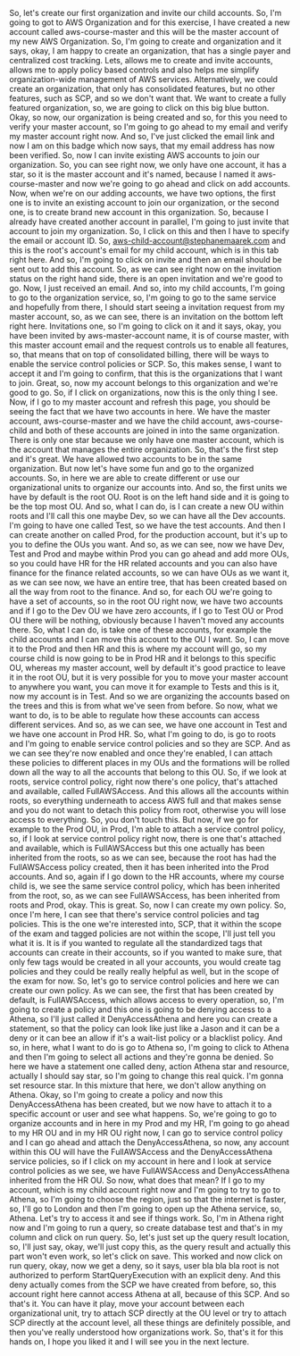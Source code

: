 
So, let's create our first organization
and invite our child accounts.
So, I'm going to got to AWS Organization
and for this exercise,
I have created a new account called aws-course-master
and this will be the master account
of my new AWS Organization.
So, I'm going to create and organization
and it says, okay, I am happy to create an organization,
that has a single payer and centralized cost tracking.
Lets, allows me to create and invite accounts,
allows me to apply policy based controls
and also helps me simplify organization-wide management
of AWS services.
Alternatively, we could create an organization,
that only has consolidated features,
but no other features, such as SCP,
and so we don't want that.
We want to create a fully featured organization,
so, we are going to click on this big blue button.
Okay, so now, our organization is being created
and so, for this you need to verify your master account,
so I'm going to go ahead to my email
and verify my master account right now.
And so, I've just clicked the email link
and now I am on this badge which now says,
that my email address has now been verified.
So, now I can invite existing AWS accounts
to join our organization.
So, you can see right now,
we only have one account, it has a star,
so it is the master account and it's named,
because I named it aws-course-master
and now we're going to go ahead and click on add accounts.
Now, when we're on our adding accounts, we have two options,
the first one is to invite an existing account
to join our organization, or the second one,
is to create brand new account in this organization.
So, because I already have created another account
in parallel, I'm going to just invite that account
to join my organization.
So, I click on this and then I have to specify
the email or account ID.
So, aws-child-account@stephanemaarek.com
and this is the root's account's email
for my child account, which is in this tab right here.
And so, I'm going to click on invite
and then an email should be sent out to add this account.
So, as we can see right now
on the invitation status on the right hand side,
there is an open invitation
and we're good to go.
Now, I just received an email.
And so, into my child accounts,
I'm going to go to the organization service,
so, I'm going to go to the same service
and hopefully from there, I should start seeing
a invitation request from my master account,
so, as we can see, there is an invitation
on the bottom left right here.
Invitations one, so I'm going to click on it
and it says, okay, you have been invited
by aws-master-account name, it is of course master,
with this master account email
and the request controls us to enable all features,
so, that means that on top of consolidated billing,
there will be ways to enable
the service control policies or SCP.
So, this makes sense, I want to accept it
and I'm going to confirm,
that this is the organizations that I want to join.
Great, so, now my account belongs to this organization
and we're good to go.
So, if I click on organizations,
now this is the only thing I see.
Now, if I go to my master account
and refresh this page, you should be seeing the fact
that we have two accounts in here.
We have the master account, aws-course-master
and we have the child account, aws-course-child
and both of these accounts are joined in
into the same organization.
There is only one star
because we only have one master account,
which is the account that manages the entire organization.
So, that's the first step and it's great.
We have allowed two accounts to be in the same organization.
But now let's have some fun
and go to the organized accounts.
So, in here we are able to create different
or use our organizational units
to organize our accounts into.
And so, the first units we have by default
is the root OU.
Root is on the left hand side
and it is going to be the top most OU.
And so, what I can do, is I can create a new OU
within roots and I'll call this one maybe Dev,
so we can have all the Dev accounts.
I'm going to have one called Test,
so we have the test accounts.
And then I can create another on called Prod,
for the production account,
but it's up to you to define the OUs you want.
And so, as we can see,
now we have Dev, Test and Prod
and maybe within Prod you can go ahead and add more OUs,
so you could have HR for the HR related accounts
and you can also have finance
for the finance related accounts,
so we can have OUs as we want it,
as we can see now, we have an entire tree,
that has been created based on
all the way from root to the finance.
And so, for each OU we're going to have a set of accounts,
so in the root OU right now, we have two accounts
and if I go to the Dev OU we have zero accounts,
if I go to Test OU or Prod OU there will be nothing,
obviously because I haven't moved any accounts there.
So, what I can do, is take one of these accounts,
for example the child accounts
and I can move this account to the OU I want.
So, I can move it to the Prod
and then HR and this is where my account will go,
so my course child is now going to be in Prod HR
and it belongs to this specific OU,
whereas my master account,
well by default it's good practice
to leave it in the root OU,
but it is very possible for you to move your master account
to anywhere you want,
you can move it for example to Tests
and this is it, now my account is in Test.
And so we are organizing the accounts
based on the trees and this is
from what we've seen from before.
So now, what we want to do,
is to be able to regulate how these accounts
can access different services.
And so, as we can see, we have one account in Test
and we have one account in Prod HR.
So, what I'm going to do,
is go to roots and I'm going to
enable service control policies and so they are SCP.
And as we can see they're now enabled
and once they're enabled, I can attach these policies
to different places in my OUs
and the formations will be rolled down
all the way to all the accounts that belong to this OU.
So, if we look at roots, service control policy,
right now there's one policy,
that's attached and available, called FullAWSAccess.
And this allows all the accounts within roots,
so everything underneath to access AWS full
and that makes sense
and you do not want to detach this policy from root,
otherwise you will lose access to everything.
So, you don't touch this.
But now, if we go for example to the Prod OU,
in Prod, I'm able to attach a service control policy,
so, if I look at service control policy right now,
there is one that's attached and available,
which is FullAWSAccess
but this one actually has been inherited
from the roots, so as we can see,
because the root has had the FullAWSAccess policy created,
then it has been inherited into the Prod accounts.
And so, again if I go down to the HR accounts,
where my course child is,
we see the same service control policy,
which has been inherited from the root,
so, as we can see FullAWSAccess,
has been inherited from roots and Prod, okay.
This is great.
So, now I can create my own policy.
So, once I'm here, I can see
that there's service control policies
and tag policies.
This is the one we're interested into,
SCP, that it within the scope of the exam
and tagged policies are not within the scope,
I'll just tell you what it is.
It is if you wanted to regulate
all the standardized tags
that accounts can create in their accounts,
so if you wanted to make sure,
that only few tags would be created in all your accounts,
you would create tag policies
and they could be really really helpful as well,
but in the scope of the exam for now.
So, let's go to service control policies
and here we can create our own policy.
As we can see, the first that has been created by default,
is FullAWSAccess, which allows access to every operation,
so, I'm going to create a policy
and this one is going to be denying access to a Athena,
so I'll just called it DenyAccessAthena
and here you can create a statement,
so that the policy can look like just like a Jason
and it can be a deny or it can bee an allow
if it's a wait-list policy or a blacklist policy.
And so, in here, what I want to do is go to Athena
so, I'm going to click to Athena
and then I'm going to select all actions
and they're gonna be denied.
So here we have a statement one called deny,
action Athena star and resource,
actually I should say star,
so I'm going to change this real quick.
I'm gonna set resource star.
In this mixture that here,
we don't allow anything on Athena.
Okay, so I'm going to create a policy
and now this DenyAccessAthena has been created,
but we now have to attach it to a specific account
or user and see what happens.
So, we're going to go to organize accounts
and in here in my Prod and my HR,
I'm going to go ahead to my HR OU
and in my HR OU right now,
I can go to service control policy
and I can go ahead and attach the DenyAccessAthena,
so now, any account within this OU
will have the FullAWSAccess
and the DenyAccessAthena service policies,
so if I click on my account in here
and I look at service control policies
as we see, we have FullAWSAccess and DenyAccessAthena
inherited from the HR OU.
So now, what does that mean?
If I go to my account, which is my child account right now
and I'm going to try to go to Athena,
so I'm going to choose the region,
just so that the internet is faster,
so, I'll go to London
and then I'm going to open up the Athena service,
so, Athena.
Let's try to access it and see if things work.
So, I'm in Athena right now
and I'm going to run a query,
so create database test and that's in my column
and click on run query.
So, let's just set up the query result location,
so, I'll just say, okay, we'll just copy this,
as the query result and actually this part won't even work,
so let's click on save.
This worked and now click on run query,
okay, now we get a deny, so it says,
user bla bla bla root is not authorized
to perform StartQueryExecution with an explicit deny.
And this deny actually comes from the SCP
we have created from before,
so, this account right here cannot access Athena at all,
because of this SCP.
And so that's it.
You can have it play,
move your account between each organizational unit,
try to attach SCP directly at the OU level
or try to attach SCP directly at the account level,
all these things are definitely possible,
and then you've really understood how organizations work.
So, that's it for this hands on, I hope you liked it
and I will see you in the next lecture.